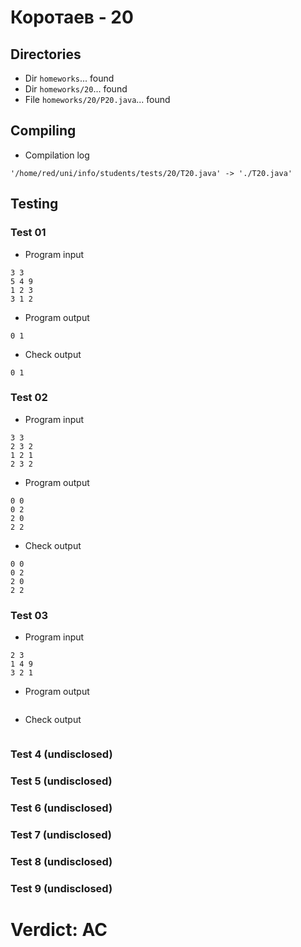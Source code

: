 # Коротаев - 20
## Directories
- Dir `homeworks`... found
- Dir `homeworks/20`... found
- File `homeworks/20/P20.java`... found
## Compiling
- Compilation log
```
'/home/red/uni/info/students/tests/20/T20.java' -> './T20.java'

```
## Testing
### Test 01
- Program input
```
3 3
5 4 9
1 2 3
3 1 2
```
- Program output
```
0 1  

```
- Check output
```
0 1
```
### Test 02
- Program input
```
3 3
2 3 2
1 2 1
2 3 2
```
- Program output
```
0 0  
0 2  
2 0  
2 2  

```
- Check output
```
0 0
0 2
2 0
2 2
```
### Test 03
- Program input
```
2 3
1 4 9
3 2 1
```
- Program output
```

```
- Check output
```

```
### Test 4 (undisclosed)
### Test 5 (undisclosed)
### Test 6 (undisclosed)
### Test 7 (undisclosed)
### Test 8 (undisclosed)
### Test 9 (undisclosed)
# Verdict: AC
